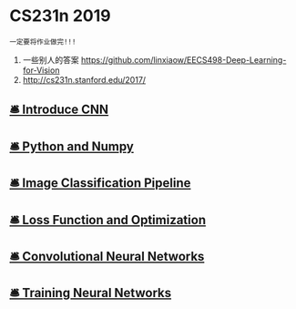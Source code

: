 # CS231n 2019

`一定要将作业做完!!!`

1. 一些别人的答案 https://github.com/linxiaow/EECS498-Deep-Learning-for-Vision
1. http://cs231n.stanford.edu/2017/

## [🛎 Introduce CNN](DL_FRAMEWORK/CS231n/Introduce.md)

## [🛎 Python and Numpy](DL_FRAMEWORK/CS231n/Python_And_Numpy.md)

## [🛎 Image Classification Pipeline](DL_FRAMEWORK/CS231n/Image_Classification_Pipeline.md) 

## [🛎 Loss Function and Optimization](DL_FRAMEWORK/CS231n/Loss_And_Optimization.md) 

## [🛎 Convolutional Neural Networks](DL_FRAMEWORK/CS231n/ConvolutionalNeuralNetworks.md) 

## [🛎 Training Neural Networks](DL_FRAMEWORK/CS231n/Training_Neural_Networks.md) 